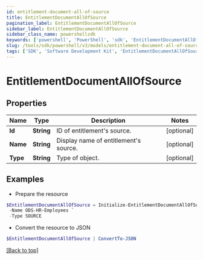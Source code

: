 ```yaml
---
id: entitlement-document-all-of-source
title: EntitlementDocumentAllOfSource
pagination_label: EntitlementDocumentAllOfSource
sidebar_label: EntitlementDocumentAllOfSource
sidebar_class_name: powershellsdk
keywords: ['powershell', 'PowerShell', 'sdk', 'EntitlementDocumentAllOfSource', 'EntitlementDocumentAllOfSource'] 
slug: /tools/sdk/powershell/v3/models/entitlement-document-all-of-source
tags: ['SDK', 'Software Development Kit', 'EntitlementDocumentAllOfSource', 'EntitlementDocumentAllOfSource']
---
```



# EntitlementDocumentAllOfSource

## Properties

Name | Type | Description | Notes
------------ | ------------- | ------------- | -------------
**Id** | **String** | ID of entitlement's source. | [optional] 
**Name** | **String** | Display name of entitlement's source. | [optional] 
**Type** | **String** | Type of object. | [optional] 

## Examples

- Prepare the resource
```powershell
$EntitlementDocumentAllOfSource = Initialize-EntitlementDocumentAllOfSource  -Id 2c91808b6e9e6fb8016eec1a2b6f7b5f `
 -Name ODS-HR-Employees `
 -Type SOURCE
```

- Convert the resource to JSON
```powershell
$EntitlementDocumentAllOfSource | ConvertTo-JSON
```


[[Back to top]](#) 

